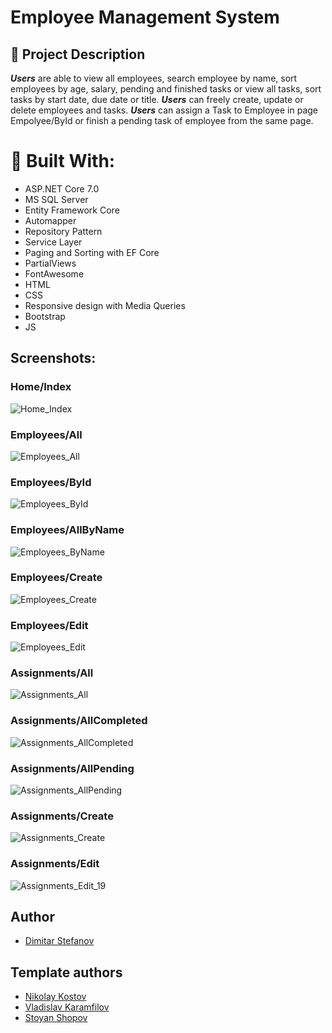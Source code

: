 # Employee Management System



## :pencil: Project Description 
**_Users_** are able to view all employees, search employee by name, sort employees by age, salary, pending and finished tasks or view all tasks, sort tasks by start date, due date or title.
**_Users_** can freely create, update or delete employees and tasks.
**_Users_** can assign a Task to Employee in page Empolyee/ById or finish a pending task of employee from the same page.


# :hammer: Built With:
* ASP.NET Core 7.0
* MS SQL Server
* Entity Framework Core 
* Automapper
* Repository Pattern 
* Service Layer
* Paging and Sorting with EF Core
* PartialViews
* FontAwesome
* HTML
* CSS
* Responsive design with Media Queries
* Bootstrap
* JS



## Screenshots:

### Home/Index 
![Home_Index](https://user-images.githubusercontent.com/64395262/224505228-1fb3669c-efa4-43e9-a2b2-23add271521a.png)

### Employees/All
![Employees_All](https://user-images.githubusercontent.com/64395262/224505256-f4f534c9-6ad0-4e53-b974-38fe002352c9.png)

### Employees/ById
![Employees_ById](https://user-images.githubusercontent.com/64395262/224505268-a8ff9673-3d44-471e-842b-bca29877085e.png)

### Employees/AllByName
![Employees_ByName](https://user-images.githubusercontent.com/64395262/224505289-3f31fd0f-a3d3-4b34-85a7-a70a83ebb4e3.png)

### Employees/Create
![Employees_Create](https://user-images.githubusercontent.com/64395262/224505304-1b584e1e-3008-4f91-84c3-2e45df231020.png)

### Employees/Edit
![Employees_Edit](https://user-images.githubusercontent.com/64395262/224505328-f6646652-b405-4ebb-b13f-e9e3424f81fb.png)

### Assignments/All
![Assignments_All](https://user-images.githubusercontent.com/64395262/224505356-cccbc868-e037-457a-bc04-138f876d4876.png)

### Assignments/AllCompleted
![Assignments_AllCompleted](https://user-images.githubusercontent.com/64395262/224505380-f692f08f-8f92-4b77-8b9c-16c871b6c917.png)

### Assignments/AllPending
![Assignments_AllPending](https://user-images.githubusercontent.com/64395262/224505410-8899b808-9913-45b8-a4a2-0b83452fe28e.png)

### Assignments/Create
![Assignments_Create](https://user-images.githubusercontent.com/64395262/224505428-8f739abd-41e6-4757-93df-988e5ecc7921.png)

### Assignments/Edit
![Assignments_Edit_19](https://user-images.githubusercontent.com/64395262/224505459-ccf2a8ac-8255-4684-9dda-906575440db8.png)


## Author

- [Dimitar Stefanov](https://github.com/DimitarStefan0v)


## Template authors

- [Nikolay Kostov](https://github.com/NikolayIT)
- [Vladislav Karamfilov](https://github.com/vladislav-karamfilov)
- [Stoyan Shopov](https://github.com/StoyanShopov)
